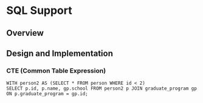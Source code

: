 # SQL Support

## Overview


## Design and Implementation

### CTE (Common Table Expression)
```
WITH person2 AS (SELECT * FROM person WHERE id < 2)
SELECT p.id, p.name, gp.school FROM person2 p JOIN graduate_program gp ON p.graduate_program = gp.id;
```
